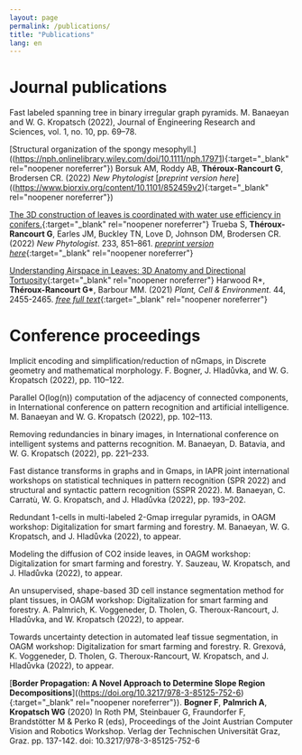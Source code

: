 ```yaml
---
layout: page
permalink: /publications/
title: "Publications"
lang: en
---
```



# Journal publications

Fast labeled spanning tree in binary irregular graph pyramids. M. Banaeyan and W. G. Kropatsch (2022),  Journal of Engineering Research and Sciences, vol. 1, no. 10, pp. 69–78.

[Structural organization of the spongy mesophyll.]((https://nph.onlinelibrary.wiley.com/doi/10.1111/nph.17971){:target="_blank"  rel="noopener noreferrer"}) Borsuk AM, Roddy AB, **Théroux-Rancourt G**, Brodersen CR. (2022) *New Phytologist* [*preprint version here*]((https://www.biorxiv.org/content/10.1101/852459v2){:target="_blank"  rel="noopener noreferrer"})

[The 3D construction of leaves is coordinated with water use efficiency in conifers.](https://doi.org/10.1111/nph.17772){:target="_blank"  rel="noopener noreferrer"} Trueba S, **Théroux-Rancourt G**, Earles JM, Buckley TN, Love D, Johnson DM, Brodersen CR. (2022) *New Phytologist*. 233, 851–861. [*preprint version here*](https://www.biorxiv.org/content/10.1101/2021.04.23.441113v1){:target="_blank"  rel="noopener noreferrer"}

[Understanding Airspace in Leaves: 3D Anatomy and Directional Tortuosity](https://onlinelibrary.wiley.com/doi/10.1111/pce.14079){:target="_blank"  rel="noopener noreferrer"} Harwood R\*, **Théroux-Rancourt G\***, Barbour MM. (2021) *Plant, Cell & Environment*. 44, 2455-2465. [*free full text*](https://onlinelibrary.wiley.com/share/author/DPQAQKKG2MNRS5KQEUAP?target=10.1111/pce.14079){:target="_blank"  rel="noopener noreferrer"}

# Conference proceedings

Implicit encoding and simplification/reduction of nGmaps, in Discrete geometry and mathematical morphology. F. Bogner, J. Hladůvka, and W. G. Kropatsch  (2022), pp. 110–122.

Parallel O(log(n)) computation of the adjacency of connected components, in International conference on pattern recognition and artificial intelligence. M. Banaeyan and W. G. Kropatsch (2022), pp. 102–113.

Removing redundancies in binary images, in International conference on intelligent systems and patterns recognition. M. Banaeyan, D. Batavia, and W. G. Kropatsch (2022), pp. 221–233.

Fast distance transforms in graphs and in Gmaps, in IAPR joint international workshops on statistical techniques in pattern recognition (SPR 2022) and structural and syntactic pattern recognition (SSPR 2022). M. Banaeyan, C. Carratù, W. G. Kropatsch, and J. Hladůvka (2022), pp. 193–202.

Redundant 1-cells in multi-labeled 2-Gmap irregular pyramids, in OAGM workshop: Digitalization for smart farming and forestry. M. Banaeyan, W. G. Kropatsch, and J. Hladůvka (2022), to appear.

Modeling the diffusion of CO2 inside leaves, in OAGM workshop: Digitalization for smart farming and forestry. Y. Sauzeau, W. Kropatsch, and J. Hladůvka  (2022), to appear.

An unsupervised, shape-based 3D cell instance segmentation method for plant tissues, in OAGM workshop: Digitalization for smart farming and forestry. A. Palmrich, K. Voggeneder, D. Tholen, G. Theroux-Rancourt, J. Hladůvka, and W. Kropatsch (2022), to appear.

Towards uncertainty detection in automated leaf tissue segmentation, in OAGM workshop: Digitalization for smart farming and forestry. R. Grexová, K. Voggeneder, D. Tholen, G. Theroux-Rancourt, W. Kropatsch, and J. Hladůvka (2022), to appear.

[__Border Propagation: A Novel Approach to Determine Slope Region Decompositions__]((https://doi.org/10.3217/978-3-85125-752-6){:target="_blank"  rel="noopener noreferrer"}). **Bogner F**, **Palmrich A**, **Kropatsch WG** (2020) In Roth PM, Steinbauer G, Fraundorfer F, Brandstötter M & Perko R (eds), Proceedings of the Joint Austrian Computer Vision and Robotics Workshop. Verlag der Technischen Universität Graz, Graz. pp. 137-142. doi: 10.3217/978-3-85125-752-6

